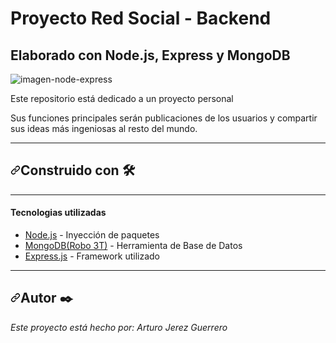 # Proyecto Red Social - Backend

<h2>Elaborado con Node.js, Express y MongoDB</h2>

<img src="https://miro.medium.com/max/800/1*cQAZ2YrXqmmrsKMFM4-oMw.jpeg" alt="imagen-node-express" />

<p>Este repositorio está dedicado a un proyecto personal </p>
<p>Sus funciones principales serán publicaciones de los usuarios y compartir sus ideas más ingeniosas al resto del mundo.</p>

<hr>

<h2><a id="user-content-construido-con-️" class="anchor" aria-hidden="true" href="#construido-con-️"><svg class="octicon octicon-link" viewBox="0 0 16 16" version="1.1" width="16" height="16" aria-hidden="true"><path fill-rule="evenodd" d="M7.775 3.275a.75.75 0 001.06 1.06l1.25-1.25a2 2 0 112.83 2.83l-2.5 2.5a2 2 0 01-2.83 0 .75.75 0 00-1.06 1.06 3.5 3.5 0 004.95 0l2.5-2.5a3.5 3.5 0 00-4.95-4.95l-1.25 1.25zm-4.69 9.64a2 2 0 010-2.83l2.5-2.5a2 2 0 012.83 0 .75.75 0 001.06-1.06 3.5 3.5 0 00-4.95 0l-2.5 2.5a3.5 3.5 0 004.95 4.95l1.25-1.25a.75.75 0 00-1.06-1.06l-1.25 1.25a2 2 0 01-2.83 0z"></path></svg></a>Construido con <g-emoji class="g-emoji" alias="hammer_and_wrench" fallback-src="https://github.githubassets.com/images/icons/emoji/unicode/1f6e0.png">🛠️</g-emoji></h2>

<hr>

<h4>Tecnologias utilizadas</h4>
<ul>
  <li><a href="https://nodejs.org/es/" rel="nofollow">Node.js</a> - Inyección de paquetes</li>
  <li><a href="https://robomongo.org/" rel="nofollow">MongoDB(Robo 3T)</a> - Herramienta de Base de Datos</li>
  <li><a href="https://expressjs.com/es/" rel="nofollow">Express.js</a> - Framework utilizado</li>
</ul>

<hr>

<h2><a id="user-content-autores-️" class="anchor" aria-hidden="true" href="#autores-️"><svg class="octicon octicon-link" viewBox="0 0 16 16" version="1.1" width="16" height="16" aria-hidden="true"><path fill-rule="evenodd" d="M7.775 3.275a.75.75 0 001.06 1.06l1.25-1.25a2 2 0 112.83 2.83l-2.5 2.5a2 2 0 01-2.83 0 .75.75 0 00-1.06 1.06 3.5 3.5 0 004.95 0l2.5-2.5a3.5 3.5 0 00-4.95-4.95l-1.25 1.25zm-4.69 9.64a2 2 0 010-2.83l2.5-2.5a2 2 0 012.83 0 .75.75 0 001.06-1.06 3.5 3.5 0 00-4.95 0l-2.5 2.5a3.5 3.5 0 004.95 4.95l1.25-1.25a.75.75 0 00-1.06-1.06l-1.25 1.25a2 2 0 01-2.83 0z"></path></svg></a>Autor <g-emoji class="g-emoji" alias="black_nib" fallback-src="https://github.githubassets.com/images/icons/emoji/unicode/2712.png">✒️</g-emoji></h2>

<p><em>Este proyecto está hecho por: Arturo Jerez Guerrero</em></p>
